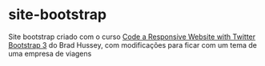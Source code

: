 # site-bootstrap
Site bootstrap criado com o curso [Code a Responsive Website with Twitter Bootstrap 3](https://www.youtube.com/playlist?list=PLUoqTnNH-2Xz_BUrjcahKWDhPcUj-FTOt) do Brad Hussey, com modificações para ficar com um tema de uma empresa de viagens
